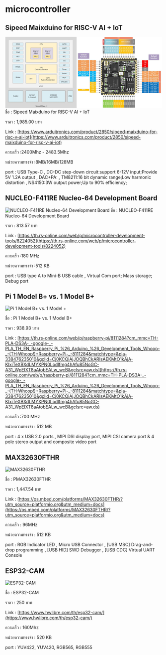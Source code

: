 # microcontroller
## Sipeed Maixduino for RISC-V AI + IoT
![Sipeed Maixduino for RISC-V AI + IoT](https://raw.githubusercontent.com/SeeedDocument/Outsourcing/master/Sipeed%20Pic/Sipeed-M1-aa.jpg)
ชื่อ : Sipeed Maixduino for RISC-V AI + IoT

ราคา : 1,985.00 บาท

Link : [https://www.arduitronics.com/product/2850/sipeed-maixduino-for-risc-v-ai-iot](https://www.arduitronics.com/product/2850/sipeed-maixduino-for-risc-v-ai-iot)

ความเร็ว :2400Mhz - 2483.5Mhz

หน่วยความทรงจำ :8MB/16MB/128MB

port : USB Type-C , DC-DC step-down circuit:support 6-12V input;Provide 5V 1.2A output , DAC+PA: , TM8211:16 bit dynamic range;Low harmonic distortion , NS4150:3W output power;Up to 90% efficiency;

## NUCLEO-F411RE Nucleo-64 Development Board
![NUCLEO-F411RE Nucleo-64 Development Board](https://www.st.com/bin/ecommerce/api/image.PF260320.en.feature-description-include-personalized-no-cpn-large.jpg)
ชื่อ : NUCLEO-F411RE Nucleo-64 Development Board

ราคา : 813.57 บาท

Link : [https://th.rs-online.com/web/p/microcontroller-development-tools/8224052](https://th.rs-online.com/web/p/microcontroller-development-tools/8224052)

ความเร็ว :180 MHz

หน่วยความทรงจำ :512 KB

port : USB type A to Mini-B USB cable , Virtual Com port; Mass storage; Debug port

## Pi 1 Model B+ vs. 1 Model B+
![Pi 1 Model B+ vs. 1 Model +](https://blog.thaieasyelec.com/wp-content/uploads/2020/07/79_03.png)

ชื่อ : Pi 1 Model B+ vs. 1 Model B+

ราคา : 938.93 บาท

Link : [https://th.rs-online.com/web/p/raspberry-pi/8111284?cm_mmc=TH-PLA-DS3A-_-google-_-PLA_TH_EN_Raspberry_Pi_%26_Arduino_%26_Development_Tools_Whoop-_-(TH:Whoop!)+Raspberry+Pi-_-8111284&matchtype=&pla-338476235010&gclid=Cj0KCQiAjJOQBhCkARIsAEKMtO1kAjA-KIxiTeXBXdLMYXPN0Lodlfmg4hAfu85NoGC-A31_WpEIXT8aAtobEALw_wcB&gclsrc=aw.ds](https://th.rs-online.com/web/p/raspberry-pi/8111284?cm_mmc=TH-PLA-DS3A-_-google-_-PLA_TH_EN_Raspberry_Pi_%26_Arduino_%26_Development_Tools_Whoop-_-(TH:Whoop!)+Raspberry+Pi-_-8111284&matchtype=&pla-338476235010&gclid=Cj0KCQiAjJOQBhCkARIsAEKMtO1kAjA-KIxiTeXBXdLMYXPN0Lodlfmg4hAfu85NoGC-A31_WpEIXT8aAtobEALw_wcB&gclsrc=aw.ds)

ความเร็ว :700 MHz

หน่วยความทรงจำ : 512 MB

port : 4 x USB 2.0 ports , MIPI DSI display port, MIPI CSI camera port & 4 pole stereo output and composite video port

## MAX32630FTHR
![MAX32630FTHR](https://os.mbed.com/media/uploads/switches/max32630fthr_mbed.png)

ชื่อ : PMAX32630FTHR

ราคา : 1,447.54 บาท

Link : [https://os.mbed.com/platforms/MAX32630FTHR/?utm_source=platformio.org&utm_medium=docs](https://os.mbed.com/platforms/MAX32630FTHR/?utm_source=platformio.org&utm_medium=docs)

ความเร็ว : 96MHz

หน่วยความทรงจำ : 512 KB

port : RGB Indicator LED , Micro USB Connector , [USB MSC] Drag-and-drop programming , [USB HID] SWD Debugger , [USB CDC] Virtual UART Console

## ESP32-CAM 
![ESP32-CAM ](https://i0.wp.com/randomnerdtutorials.com/wp-content/uploads/2020/03/ESP32-CAM-pinout-new.png?quality=100&strip=all&ssl=1)

ชื่อ : ESP32-CAM 

ราคา : 250 บาท

Link : [https://www.hwlibre.com/th/esp32-cam/](https://www.hwlibre.com/th/esp32-cam/)

ความเร็ว : 160Mhz

หน่วยความทรงจำ : 520 KB

port : YUV422, YUV420, RGB565, RGB555
